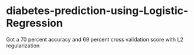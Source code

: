 # diabetes-prediction-using-Logistic-Regression
Got a 70 percent accuracy and 69 percent cross validation score with L2 regularization 
